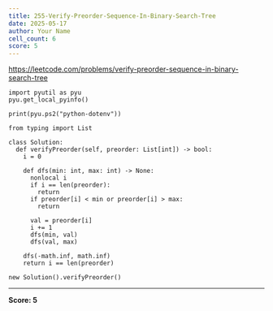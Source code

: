 ```yaml
---
title: 255-Verify-Preorder-Sequence-In-Binary-Search-Tree
date: 2025-05-17
author: Your Name
cell_count: 6
score: 5
---
```


https://leetcode.com/problems/verify-preorder-sequence-in-binary-search-tree


```
import pyutil as pyu
pyu.get_local_pyinfo()
```


```
print(pyu.ps2("python-dotenv"))
```


```
from typing import List
```


```
class Solution:
  def verifyPreorder(self, preorder: List[int]) -> bool:
    i = 0

    def dfs(min: int, max: int) -> None:
      nonlocal i
      if i == len(preorder):
        return
      if preorder[i] < min or preorder[i] > max:
        return

      val = preorder[i]
      i += 1
      dfs(min, val)
      dfs(val, max)

    dfs(-math.inf, math.inf)
    return i == len(preorder)
```


```
new Solution().verifyPreorder()
```


---
**Score: 5**